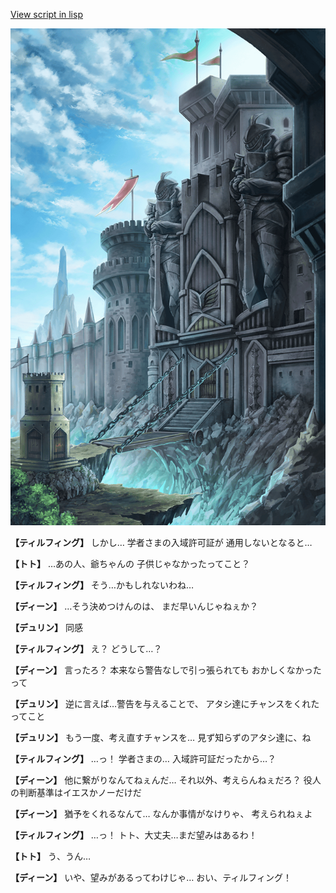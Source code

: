 [View script in lisp](../scripts/1520302.txt)

![005_Checkpoint.png](../images/backgrounds/005_Checkpoint.png)

**【ティルフィング】**
しかし…
学者さまの入域許可証が
通用しないとなると…

**【トト】**
…あの人、爺ちゃんの
子供じゃなかったってこと？

**【ティルフィング】**
そう…かもしれないわね…

**【ディーン】**
…そう決めつけんのは、
まだ早いんじゃねぇか？

**【デュリン】**
同感

**【ティルフィング】**
え？
どうして…？

**【ディーン】**
言ったろ？
本来なら警告なしで引っ張られても
おかしくなかったって

**【デュリン】**
逆に言えば…警告を与えることで、
アタシ達にチャンスをくれたってこと

**【デュリン】**
もう一度、考え直すチャンスを…
見ず知らずのアタシ達に、ね

**【ティルフィング】**
…っ！
学者さまの…
入域許可証だったから…？

**【ディーン】**
他に繋がりなんてねぇんだ…
それ以外、考えらんねぇだろ？
役人の判断基準はイエスかノーだけだ

**【ディーン】**
猶予をくれるなんて…
なんか事情がなけりゃ、
考えられねぇよ

**【ティルフィング】**
…っ！
トト、大丈夫…まだ望みはあるわ！

**【トト】**
う、うん…

**【ディーン】**
いや、望みがあるってわけじゃ…
おい、ティルフィング！
